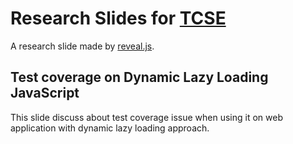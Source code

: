 # Research Slides for [TCSE](http://www.seat.org.tw/TCSE2014/)

A research slide made by [reveal.js](http://lab.hakim.se/reveal-js).

## Test coverage on Dynamic Lazy Loading JavaScript

This slide discuss about test coverage issue when using it on web application with dynamic lazy loading approach.
